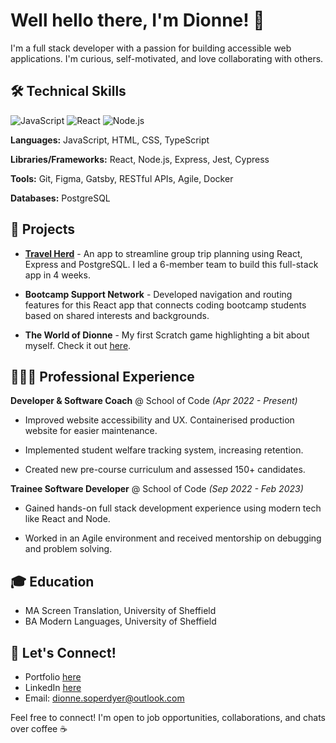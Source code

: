 # Well hello there, I'm Dionne! 👋

I'm a full stack developer with a passion for building accessible web applications. I'm curious, self-motivated, and love collaborating with others.

## 🛠 Technical Skills

![JavaScript](https://img.shields.io/badge/JavaScript-F7DF1E?style=for-the-badge&logo=javascript&logoColor=black)
![React](https://img.shields.io/badge/React-20232A?style=for-the-badge&logo=react&logoColor=61DAFB)
![Node.js](https://img.shields.io/badge/Node.js-43853D?style=for-the-badge&logo=node.js&logoColor=white)

**Languages:** JavaScript, HTML, CSS, TypeScript 

**Libraries/Frameworks:** React, Node.js, Express, Jest, Cypress

**Tools:** Git, Figma, Gatsby, RESTful APIs, Agile, Docker

**Databases:** PostgreSQL

## 🚀 Projects

- [**Travel Herd**](https://travelherd.netlify.app/) - An app to streamline group trip planning using React, Express and PostgreSQL. I led a 6-member team to build this full-stack app in 4 weeks.

- **Bootcamp Support Network** - Developed navigation and routing features for this React app that connects coding bootcamp students based on shared interests and backgrounds.

- **The World of Dionne** - My first Scratch game highlighting a bit about myself. Check it out [here](https://scratch.mit.edu/projects/705515296/).

## 👩🏻‍💻 Professional Experience  

**Developer & Software Coach** @ School of Code _(Apr 2022 - Present)_

- Improved website accessibility and UX. Containerised production website for easier maintenance.

- Implemented student welfare tracking system, increasing retention. 

- Created new pre-course curriculum and assessed 150+ candidates.

**Trainee Software Developer** @ School of Code _(Sep 2022 - Feb 2023)_

- Gained hands-on full stack development experience using modern tech like React and Node.

- Worked in an Agile environment and received mentorship on debugging and problem solving.

## 🎓 Education

- MA Screen Translation, University of Sheffield
- BA Modern Languages, University of Sheffield 

## 🤝 Let's Connect!

- Portfolio [here](https://dionne.netlify.app)
- LinkedIn [here](https://linkedin.com/in/dionnesoperdyer)
- Email: dionne.soperdyer@outlook.com

Feel free to connect! I'm open to job opportunities, collaborations, and chats over coffee ☕
